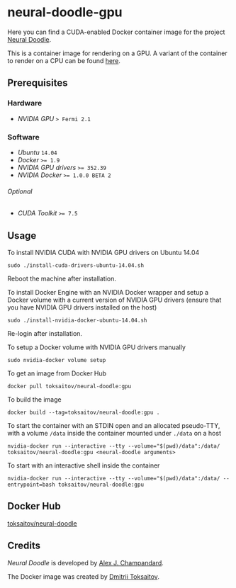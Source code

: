 neural-doodle-gpu
=================

Here you can find a CUDA-enabled Docker container image for the project [Neural
Doodle](https://github.com/alexjc/neural-doodle).

This is a container image for rendering on a GPU. A variant of the container to
render on a CPU can be found [here](http://github.com/toksaitov/neural-doodle-cpu).

## Prerequisites

### Hardware

* *NVIDIA GPU* `> Fermi 2.1`

### Software

* *Ubuntu* `14.04`
* *Docker* `>= 1.9`
* *NVIDIA GPU drivers* `>= 352.39`
* *NVIDIA Docker* `>= 1.0.0 BETA 2`

###### Optional

* *CUDA Toolkit* `>= 7.5`

## Usage

To install NVIDIA CUDA with NVIDIA GPU drivers on Ubuntu 14.04

    sudo ./install-cuda-drivers-ubuntu-14.04.sh

Reboot the machine after installation.

To install Docker Engine with an NVIDIA Docker wrapper and setup a Docker volume
with a current version of NVIDIA GPU drivers (ensure that you have NVIDIA GPU
drivers installed on the host)

    sudo ./install-nvidia-docker-ubuntu-14.04.sh

Re-login after installation.

To setup a Docker volume with NVIDIA GPU drivers manually

    sudo nvidia-docker volume setup

To get an image from Docker Hub

    docker pull toksaitov/neural-doodle:gpu

To build the image

    docker build --tag=toksaitov/neural-doodle:gpu .

To start the container with an STDIN open and an allocated pseudo-TTY, with a
volume `/data` inside the container mounted under `./data` on a host

    nvidia-docker run --interactive --tty --volume="$(pwd)/data":/data/ toksaitov/neural-doodle:gpu <neural-doodle arguments>

To start with an interactive shell inside the container

    nvidia-docker run --interactive --tty --volume="$(pwd)/data":/data/ --entrypoint=bash toksaitov/neural-doodle:gpu

## Docker Hub

[toksaitov/neural-doodle](https://hub.docker.com/r/toksaitov/neural-doodle)

## Credits

*Neural Doodle* is developed by [Alex J. Champandard](https://github.com/alexjc).

The Docker image was created by [Dmitrii Toksaitov](https://github.com/toksaitov).
